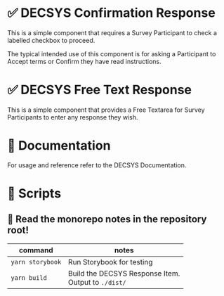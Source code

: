 # ✅ DECSYS Confirmation Response

This is a simple component that requires a Survey Participant to check a labelled checkbox to proceed.

The typical intended use of this component is for asking a Participant to Accept terms or Confirm they have read instructions.

# ✅ DECSYS Free Text Response

This is a simple component that provides a Free Textarea for Survey Participants to enter any response they wish.

# 📝 Documentation

For usage and reference refer to the DECSYS Documentation.

# 📜 Scripts

## 🚝 Read the monorepo notes in the repository root!

| command | notes |
|-|-|
| `yarn storybook` | Run Storybook for testing |
| `yarn build` | Build the DECSYS Response Item.<br>Output to `./dist/` |
